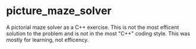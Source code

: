 # picture_maze_solver
A pictorial maze solver as a C++ exercise. This is not the most efficent solution to the problem and is not in the most "C++" coding style.
This was mostly for learning, not efficency.
